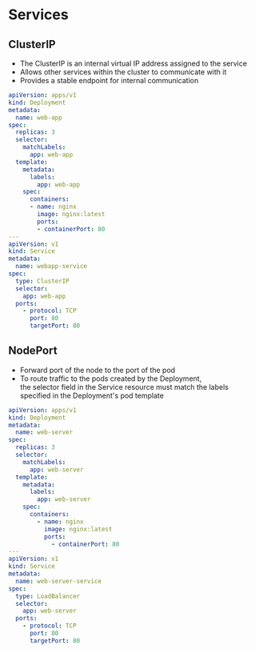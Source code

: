 # Services

## ClusterIP

* The ClusterIP is an internal virtual IP address assigned to the service
* Allows other services within the cluster to communicate with it
* Provides a stable endpoint for internal communication

```yaml
apiVersion: apps/v1
kind: Deployment
metadata:
  name: web-app
spec:
  replicas: 3
  selector:
    matchLabels:
      app: web-app
  template:
    metadata:
      labels:
        app: web-app
    spec:
      containers:
      - name: nginx
        image: nginx:latest
        ports:
        - containerPort: 80
---
apiVersion: v1
kind: Service
metadata:
  name: webapp-service
spec:
  type: ClusterIP
  selector:
    app: web-app
  ports:
    - protocol: TCP
      port: 80
      targetPort: 80
```

## NodePort

* Forward port of the node to the port of the pod
* To route traffic to the pods created by the Deployment,\
the selector field in the Service resource must match the labels specified in the Deployment's pod template

```yaml
apiVersion: apps/v1
kind: Deployment
metadata:
  name: web-server
spec:
  replicas: 3
  selector:
    matchLabels:
      app: web-server
  template:
    metadata:
      labels:
        app: web-server
    spec:
      containers:
        - name: nginx
          image: nginx:latest
          ports:
            - containerPort: 80
---
apiVersion: v1
kind: Service
metadata:
  name: web-server-service
spec:
  type: LoadBalancer
  selector:
    app: web-server
  ports:
    - protocol: TCP
      port: 80
      targetPort: 80
```
